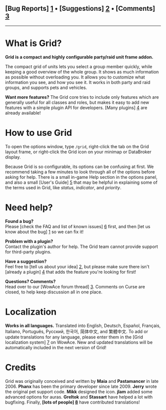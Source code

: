 
## [Bug Reports] [1] &bull; [Suggestions] [2] &bull; [Comments] [3]

 [1]: http://www.wowace.com/addons/grid/pages/how-to-report-a-bug-in-grid/
 [2]: http://www.wowace.com/addons/grid/tickets/?status=+&type=e
 [3]: http://forums.wowace.com/showthread.php?t=18716

------------------------------------------------------------------------

# What is Grid?

**Grid is a compact and highly configurable party/raid unit frame addon.**

The compact grid of units lets you select a group member quickly, while keeping a good overview of the whole group. It shows as much information as possible without overloading you. It allows you to customize what information you see, and how you see it. It works in both party and raid groups, and supports pets and vehicles.

**Want more features?** The Grid core tries to include only features which are generally useful for all classes and roles, but makes it easy to add new features with a simple plugin API for developers. [Many plugins] [4] are already available!

 [4]: http://www.wowace.com/addons/grid/pages/list-of-grid-plugins/


# How to use Grid

To open the options window, type ``/grid``, right-click the tab on the Grid layout frame, or right-click the Grid icon on your minimap or DataBroker display.

Because Grid is so configurable, its options can be confusing at first. We recommend taking a few minutes to look through all of the options before asking for help. There is a small in-game Help section in the options panel, and also a small [User's Guide] [5] that may be helpful in explaining some of the terms used in Grid, like *status*, *indicator*, and *priority*.

 [5]: http://www.wowace.com/projects/grid/pages/users-guide/


# Need help?

**Found a bug?**  
Please [check the FAQ and list of known issues] [6] first, and then [let us know about the bug] [1] so we can fix it!

**Problem with a plugin?**  
Contact the plugin's author for help. The Grid team cannot provide support for third-party plugins.

**Have a suggestion?**  
Feel free to [tell us about your idea] [2], but please make sure there isn't [already a plugin] [4] that adds the feature you're looking for first!

**Questions? Comments?**  
Head over to our [WowAce forum thread] [3]. Comments on Curse are closed, to help keep discussion all in one place.

 [6]: http://www.wowace.com/addons/grid/pages/faq-and-known-issues/


# Localization

**Works in all languages.** Translated into English, Deutsch, Español, Français, Italiano, Português, Русский, 한국어, 简体中文, and 繁體中文. To add or update translations for any language, please enter them in the [Grid localization system] [7] on WowAce. New and updated translations will be automatically included in the next version of Grid!

 [7]: http://www.wowace.com/addons/grid/localization/


# Credits

Grid was originally conceived and written by **Maia** and **Pastamancer** in late 2006. **Phanx** has been the primary developer since late 2009. **Jerry** wrote the original pet support code. **Mikk** designed the icon. **jlam** added some advanced options for auras. **Greltok** and **Stassart** have helped a lot with bugfixing. Finally, **[lots of people] [8]** have contributed translations!

 [8]: http://www.wowace.com/addons/grid/localization/translators/
